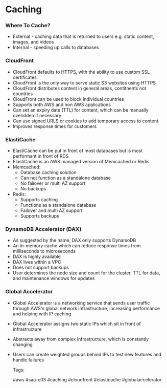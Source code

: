 # Caching

### Where To Cache?

* External - caching data that is returned to users e.g. static content,
  images, and videos
* Internal - speeding up calls to databases

### CloudFront

* CloudFront defaults to HTTPS, with the ability to use custom SSL
  certificates
* CloudFront is the only way to serve static S3 websites using HTTPS
* CloudFront distributes content in general areas, contitnents not
  countries
* CloudFront can be used to block individual countries
* Supports both AWS and non AWS applications
* Can set an expiry date (TTL) for content, which can be manually
  overidden if necessary
* Can use signed URLS or cookies to add temporary access to content
* Improves response times for customers

### ElastiCache

* ElastiCache can be put in front of most databases but is most
  performant in front of RDS
* ElastiCache is an AWS managed version of Memcached or Redis
* Memcached:
  * Database caching solution
  * Can not function as a standalone database
  * No failover or multi AZ support
  * No backups
* Redis:
  * Supports caching
  * Functions as a standalone database
  * Failover and multi AZ support
  * Supports backups

### DynamoDB Accelerator (DAX)

* As suggested by the name, DAX only supports DynamoDB
* An in-memory cache which can reduce response times from milliseconds
  to microseconds
* DAX is highly available
* DAX lives within a VPC
* Does not support backups
* User determines the node size and count for the cluster, TTL for
  data, and maintenance windows for updates

### Global Accelerator

* Global Accelerator is a networking service that sends user traffic
  through AWS's global network infrastructure, increasing performance
  and helping with IP caching
* Global Accelerator assigns two static IPs which sit in front of
  infrastructure
* Abstracts away from complex infrastructure, which is constantly
  changing
* Users can create weighted groups behind IPs to test new features and
  handle failures

  Tags:

    #aws #saa-c03 #caching #cloudfront #elasticache #globalaccelerator
